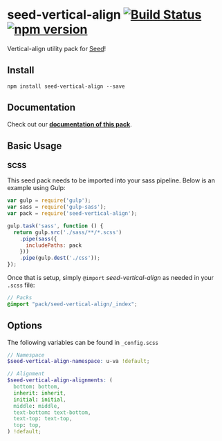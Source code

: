 # seed-vertical-align [![Build Status](https://travis-ci.org/helpscout/seed-vertical-align.svg?branch=master)](https://travis-ci.org/helpscout/seed-vertical-align) [![npm version](https://badge.fury.io/js/seed-vertical-align.svg)](https://badge.fury.io/js/seed-vertical-align)

Vertical-align utility pack for [Seed](https://github.com/helpscout/seed)!

## Install
```
npm install seed-vertical-align --save
```


## Documentation

Check out our **[documentation of this pack](http://developer.helpscout.net/seed/packs/seed-vertical-align/)**.


## Basic Usage

### SCSS
This seed pack needs to be imported into your sass pipeline. Below is an example using Gulp:


```javascript
var gulp = require('gulp');
var sass = require('gulp-sass');
var pack = require('seed-vertical-align');

gulp.task('sass', function () {
  return gulp.src('./sass/**/*.scss')
    .pipe(sass({
      includePaths: pack
    }))
    .pipe(gulp.dest('./css'));
});
```

Once that is setup, simply `@import` *seed-vertical-align* as needed in your `.scss` file:

```scss
// Packs
@import "pack/seed-vertical-align/_index";
```

## Options

The following variables can be found in `_config.scss`

```scss
// Namespace
$seed-vertical-align-namespace: u-va !default;

// Alignment
$seed-vertical-align-alignments: (
  bottom: bottom,
  inherit: inherit,
  initial: initial,
  middle: middle,
  text-bottom: text-bottom,
  text-top: text-top,
  top: top,
) !default;
```
